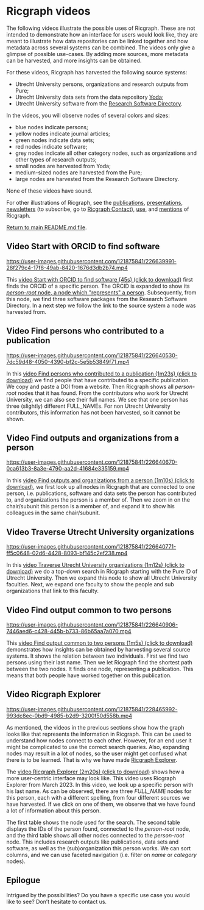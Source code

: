 # Ricgraph videos

The following videos illustrate the possible uses of Ricgraph. 
These are not intended to demonstrate how an interface
for users would look like, they are meant to illustrate how data repositories can
be linked together and how metadata across several systems can be combined.
The videos only give a glimpse of possible use-cases. By adding more sources, 
more metadata can be harvested, and more insights can be obtained.

For these videos, Ricgraph has harvested the following source systems:
* Utrecht University persons, organizations and research outputs from Pure;
* Utrecht University data sets
  from the data repository [Yoda](https://search.datacite.org/repositories/delft.uu);
* Utrecht University software
  from the [Research Software Directory](https://research-software-directory.org).

In the videos, you will observe nodes of several colors and sizes:
* blue nodes indicate persons;
* yellow nodes indicate journal articles;
* green nodes indicate data sets;
* red nodes indicate software;
* grey nodes indicate all other category nodes, such as organizations and other types of research outputs;
* small nodes are harvested from Yoda;
* medium-sized nodes are harvested from the Pure;
* large nodes are harvested from the Research Software Directory.

None of these videos have sound.

For other illustrations of Ricgraph, see the
[publications](ricgraph_pubs_pres_news_use_ment.md#ricgraph-publications),
[presentations](ricgraph_pubs_pres_news_use_ment.md#ricgraph-presentations),
[newsletters](ricgraph_pubs_pres_news_use_ment.md#ricgraph-newsletters)
(to subscribe, go to [Ricgraph Contact](../README.md#contact)),
[use](ricgraph_pubs_pres_news_use_ment.md#ricgraph-use), and
[mentions](ricgraph_pubs_pres_news_use_ment.md#ricgraph-mentions)
of Ricgraph.

[Return to main README.md file](../README.md).

## Video Start with ORCID to find software
https://user-images.githubusercontent.com/121875841/226639991-28f279c4-17f8-49ab-8420-1676d3db2b74.mp4

This [video Start with ORCID to find 
software (45s) (click to download)](videos/ricgraph_find_software_from_orcid.mp4)
first finds the ORCID of a specific person. The ORCID is expanded to show its 
[*person-root* node, a node which "represents" a person](ricgraph_details.md#person-root-node-in-ricgraph).
Subsequently, from this node, we find three software packages from the Research
Software Directory. In a next step we follow the link to the source system a node was harvested from.

## Video Find persons who contributed to a publication
https://user-images.githubusercontent.com/121875841/226640530-7dc59d48-4050-4390-bf2c-5e5b53849f71.mp4

In this [video Find persons who contributed to a 
publication (1m23s) (click to download)](videos/ricgraph_find_persons_who_contributed_to_output.mp4)
we find people that have contributed to a specific publication. 
We copy and paste a DOI from a website. Then
Ricgraph shows all *person-root* nodes that it has found. From the contributors who work for Utrecht
University, we can also see their full names. 
We see that one person has three (slightly) different FULL_NAMEs.
For non Utrecht University contributors, this information
has not been harvested, so it cannot be shown. 

## Video Find outputs and organizations from a person
https://user-images.githubusercontent.com/121875841/226640670-0ca613b3-8a3e-4790-aa2d-41684e335159.mp4

In this [video Find outputs and organizations from 
a person (1m10s) (click to download)](videos/ricgraph_find_outputs_and_organizations_from_person.mp4),
we first look up all nodes in Ricgraph that are connected to
one person, i.e. publications, software and data sets the person has contributed to, 
and organizations the person is a member of.
Then we zoom in on the 
chair/subunit this person is a member of, and expand it to show his colleagues in the same chair/subunit.

## Video Traverse Utrecht University organizations
https://user-images.githubusercontent.com/121875841/226640771-ff5c0648-02d6-4428-8093-bf145c2ef238.mp4

In this [video Traverse Utrecht University 
organizations (1m12s) (click to download)](videos/ricgraph_traverse_uu_organizations.mp4)
we do a top-down search in Ricgraph starting with the Pure ID of Utrecht University. 
Then we expand this node to show all Utrecht University faculties. 
Next, we expand one faculty to show the people and
sub organizations that link to this faculty.

## Video Find output common to two persons
https://user-images.githubusercontent.com/121875841/226640906-7446aed6-c428-445b-b733-86b65aa7a070.mp4

This [video Find output common to two 
persons (1m5s) (click to download)](videos/ricgraph_find_output_common_to_2_persons.mp4)
demonstrates how insights can be obtained by harvesting several source systems. It shows the
relation between two individuals. First we find two persons using their last name. 
Then we let Ricgraph find the
shortest path between the two nodes. It finds one node, representing a publication. 
This means that both people have worked together on this publication.

## Video Ricgraph Explorer
https://user-images.githubusercontent.com/121875841/228465992-993dc8ec-0bd9-4985-b2d9-3200f50d558b.mp4

As mentioned, the videos in the previous sections 
show how the graph looks like that represents the information
in Ricgraph. This can be used to understand how nodes connect to each other.
However, for an end user it might be complicated to use the correct
search queries. Also, expanding nodes may result in a lot of nodes, so the user might
get confused what there is to be learned. That is why we have made 
[Ricgraph Explorer](ricgraph_explorer.md).

The [video Ricgraph Explorer (2m20s) (click to download)](videos/ricgraph_ricgraph_explorer.mp4)
shows how a more user-centric interface may look like. 
This video uses Ricgraph Explorer from March 2023.
In this video, we look
up a specific person with his last name. As can be observed, there are three *FULL_NAME*
nodes
for this person, each with a different spelling, from four different sources we have
harvested. 
If we click on one of them, we observe that we have found a lot of information about
this person. 

The first table shows the node used for the search.
The second table displays the IDs of the person found, connected to the *person-root*
node, and the third table shows all other nodes connected to the *person-root* node.
This includes research outputs like publications, data sets and software, as well as
the (sub)organization this person works. We can sort columns, and we can use 
faceted navigation (i.e. filter on *name* or *category* nodes).

## Epilogue
Intrigued by the possibilities? Do you have a specific use case you would like to see? 
Don’t hesitate to contact us.
